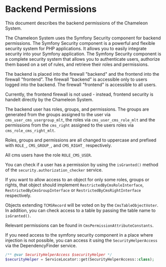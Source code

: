 Backend Permissions
===================

This document describes the backend permissions of the Chameleon System.

The Chameleon System uses the Symfony Security component for backend permissions. The Symfony Security component is a
powerful and flexible security system for PHP applications. It allows you to easily integrate security into your Symfony
application. The Symfony Security component is a complete security system that allows you to authenticate users, authorize
them based on a set of rules, and retrieve their roles and permissions.

The backend is placed into the firewall "backend" and the frontend into the firewall "frontend". The firewall "backend" is
accessible only to users logged into the backend. The firewall "frontend" is accessible to all users.

Currently, the frontend firewall is not used - instead, frontend security is handelt directly by the Chameleon System.

The backend user has roles, groups, and permissions. The groups are generated from the groups assigned to the user via `cms_user_cms_usergroup_mlt`,
the roles via `cms_user_cms_role_mlt` and the permissions from the `cms_right` assigned to the users roles via `cms_role_cms_right_mlt`.

Roles, groups and permissions are all changed to uppercase and prefixed with `ROLE_`, `CMS_GROUP_`, and `CMS_RIGHT_` respectively.

All cms users have the role `ROLE_CMS_USER`.

You can check if a user has a permission by using the `isGranted()` method of the `security.authorization_checker` service.

If you want to allow access to an object for only some roles, groups or rights, that object should implement `RestrictedByCmsRoleInterface`, 
`RestrictedByCmsGroupInterface` or `RestrictedByCmsRightInterface` respectively.

Objects extending `TCMSRecord` will be voted on by the `CmsTableObjectVoter`. In addition, you can check access to a table by passing
the table name to `isGranted()`.

Relevant permissions can be found in `CmsPermissionAttributeConstants`.

If you need access to the symfony security component in a place where injection is not possible, you can access it using the 
`SecurityHelperAccess` via the DependencyFinder service.
```php
/** @var SecurityHelperAccess $securityHelper */
$securityHelper = ServiceLocator::get(SecurityHelperAccess::class);
```
